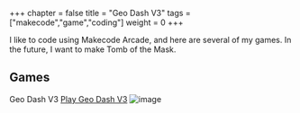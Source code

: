 +++
chapter = false
title = "Geo Dash V3"
tags = ["makecode","game","coding"]
weight = 0
+++

I like to code using Makecode Arcade, and here are several of my games. In the future, I want to make Tomb of the Mask.

## Games
Geo Dash V3
[Play Geo Dash V3](geo-dash-v3.66836683.xyz)
![image](https://github.com/George-LJH/George-website/assets/155213581/e0bfc77d-53e4-4e25-847d-c3cb2feeb867)
